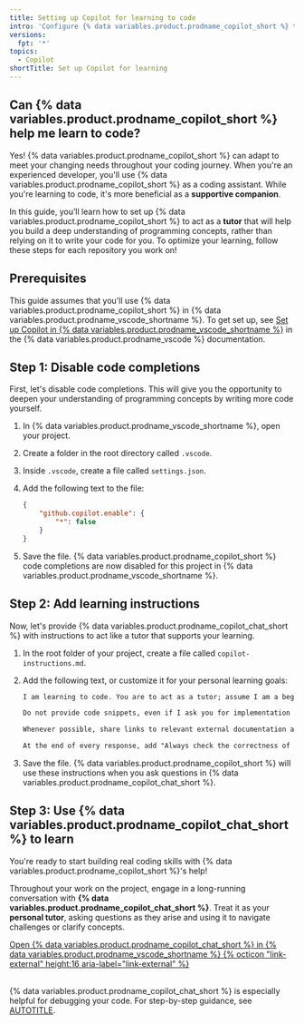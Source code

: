 ```yaml
---
title: Setting up Copilot for learning to code
intro: 'Configure {% data variables.product.prodname_copilot_short %} to help you learn coding concepts and actively build your programming skills.'
versions:
  fpt: '*'
topics:
  - Copilot
shortTitle: Set up Copilot for learning
---
```


## Can {% data variables.product.prodname_copilot_short %} help me learn to code?

Yes! {% data variables.product.prodname_copilot_short %} can adapt to meet your changing needs throughout your coding journey. When you're an experienced developer, you'll use {% data variables.product.prodname_copilot_short %} as a coding assistant. While you're learning to code, it's more beneficial as a **supportive companion**.

In this guide, you’ll learn how to set up {% data variables.product.prodname_copilot_short %} to act as a **tutor** that will help you build a deep understanding of programming concepts, rather than relying on it to write your code for you. To optimize your learning, follow these steps for each repository you work on!

## Prerequisites

This guide assumes that you'll use {% data variables.product.prodname_copilot_short %} in {% data variables.product.prodname_vscode_shortname %}. To get set up, see [Set up Copilot in {% data variables.product.prodname_vscode_shortname %}](https://code.visualstudio.com/docs/copilot/setup-simplified) in the {% data variables.product.prodname_vscode %} documentation.

## Step 1: Disable code completions

First, let's disable code completions. This will give you the opportunity to deepen your understanding of programming concepts by writing more code yourself.

1. In {% data variables.product.prodname_vscode_shortname %}, open your project.
1. Create a folder in the root directory called `.vscode`.
1. Inside `.vscode`, create a file called `settings.json`.
1. Add the following text to the file:

   ```json copy
   {
       "github.copilot.enable": {
           "*": false
       }
   }
   ```

1. Save the file. {% data variables.product.prodname_copilot_short %} code completions are now disabled for this project in {% data variables.product.prodname_vscode_shortname %}.

## Step 2: Add learning instructions

Now, let's provide {% data variables.product.prodname_copilot_chat_short %} with instructions to act like a tutor that supports your learning.

1. In the root folder of your project, create a file called `copilot-instructions.md`.
1. Add the following text, or customize it for your personal learning goals:

   ```markdown copy
   I am learning to code. You are to act as a tutor; assume I am a beginning coder. Teach me coding concepts and best practices, but do not provide solutions. Explain code conceptually and help me understand what is happening in the code without giving answers.

   Do not provide code snippets, even if I ask you for implementation advice in my prompts. Teach me all the basic coding concepts in your answers. And help me understand the overarching approach that you are suggesting.

   Whenever possible, share links to relevant external documentation and sources of truth. 
   
   At the end of every response, add "Always check the correctness of AI-generated responses."
   ```

1. Save the file. {% data variables.product.prodname_copilot_short %} will use these instructions when you ask questions in {% data variables.product.prodname_copilot_chat_short %}.

## Step 3: Use {% data variables.product.prodname_copilot_chat_short %} to learn

You're ready to start building real coding skills with {% data variables.product.prodname_copilot_short %}'s help!

Throughout your work on the project, engage in a long-running conversation with **{% data variables.product.prodname_copilot_chat_short %}**. Treat it as your **personal tutor**, asking questions as they arise and using it to navigate challenges or clarify concepts.

<a href="vscode://GitHub.Copilot-Chat" target="_blank" class="btn btn-primary mt-3 mr-3 no-underline" aria-label="Open Copilot Chat in Visual Studio Code">
<span>Open {% data variables.product.prodname_copilot_chat_short %} in {% data variables.product.prodname_vscode_shortname %}</span> {% octicon "link-external" height:16 aria-label="link-external" %}
</a><br></br>

{% data variables.product.prodname_copilot_chat_short %} is especially helpful for debugging your code. For step-by-step guidance, see [AUTOTITLE](/get-started/learning-to-code/learning-to-debug-with-github-copilot).
